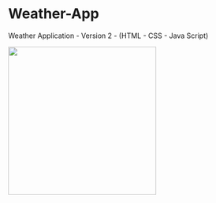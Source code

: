 # Weather-App
Weather Application - Version 2 - (HTML - CSS - Java Script) 



<img src="https://github.com/Abdulrahman-Shaibi/Weather-App/blob/main/Weather%20App%20preview.gif" height='300'>
